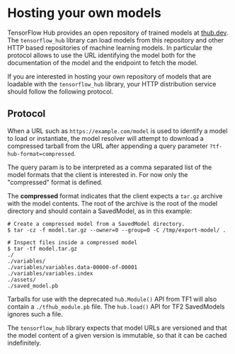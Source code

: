 <!--* freshness: { owner: 'arnoegw' } *-->

# Hosting your own models

TensorFlow Hub provides an open repository of trained models at
[thub.dev](https://tfhub.dev). The `tensorflow_hub` library can load models from
this repository and other HTTP based repositories of machine learning models. In
particular the protocol allows to use the URL identifying the model both for the
documentation of the model and the endpoint to fetch the model.

If you are interested in hosting your own repository of models that are loadable
with the `tensorflow_hub` library, your HTTP distribution service should follow
the following protocol.

## Protocol

When a URL such as `https://example.com/model` is used to identify a model to
load or instantiate, the model resolver will attempt to download a compressed
tarball from the URL after appending a query parameter
`?tf-hub-format=compressed`.

The query param is to be interpreted as a comma separated list of the model
formats that the client is interested in. For now only the "compressed" format
is defined.

The **compressed** format indicates that the client expects a `tar.gz` archive
with the model contents. The root of the archive is the root of the model
directory and should contain a SavedModel, as in this example:

```shell
# Create a compressed model from a SavedModel directory.
$ tar -cz -f model.tar.gz --owner=0 --group=0 -C /tmp/export-model/ .

# Inspect files inside a compressed model
$ tar -tf model.tar.gz
./
./variables/
./variables/variables.data-00000-of-00001
./variables/variables.index
./assets/
./saved_model.pb
```

Tarballs for use with the deprecated `hub.Module()` API from TF1 will also
contain a `./tfhub_module.pb` file. The `hub.load()` API for TF2 SavedModels
ignores such a file.

The `tensorflow_hub` library expects that model URLs are versioned and that the
model content of a given version is immutable, so that it can be cached
indefinitely.
